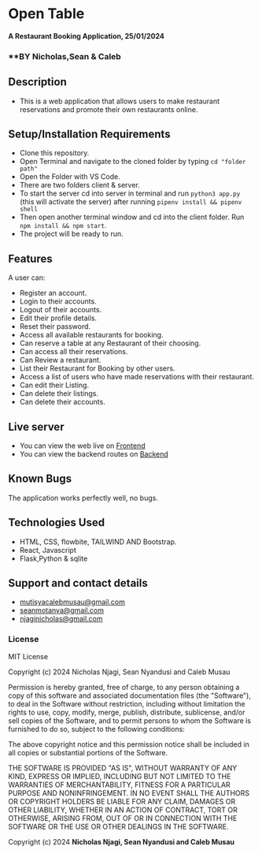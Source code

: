 # Open Table
#### A Restaurant Booking Application, 25/01/2024
### **BY Nicholas,Sean & Caleb
## Description
 - This is a web application that allows users to make restaurant reservations and promote their own restaurants online.

## Setup/Installation Requirements
- Clone this repository.
- Open Terminal and navigate to the cloned folder by typing `cd "folder path"`
- Open the Folder with VS Code.
- There are two folders client & server.
- To start the server cd into server in terminal and run `python3 app.py` (this will activate the server) after running `pipenv install && pipenv shell`
- Then open another terminal window and cd into the client folder. Run `npm install && npm start`.
- The project will be ready to run.

## Features
A user can:
 - Register an account.
 - Login to their accounts.
 - Logout of their accounts.
 - Edit their profile details.
 - Reset their password.
 - Access all available restaurants for booking.
 - Can reserve a table at any Restaurant of their choosing.
 - Can access all their reservations.
 - Can Review a restaurant.
 - List their Restaurant for Booking by other users.
 - Access a list of users who have made reservations with their restaurant.
 - Can edit their Listing.
 - Can delete their listings.
 - Can delete their accounts.

 ## Live server
 - You can view the web live on [Frontend](https://leafy-otter-831027.netlify.app/)
 - You can view the backend routes on [Backend](https://opent-table.onrender.com)

 ## Known Bugs
The application works perfectly well, no bugs.

## Technologies Used
 - HTML, CSS, flowbite, TAILWIND AND Bootstrap.
 - React, Javascript
 - Flask,Python & sqlite

## Support and contact details
 - mutisyacalebmusau@gmail.com
 - seanmotanya@gmail.com
 - njaginicholas@gmail.com

### License
MIT License

Copyright (c) 2024 Nicholas Njagi, Sean Nyandusi and Caleb Musau

Permission is hereby granted, free of charge, to any person obtaining a copy
of this software and associated documentation files (the "Software"), to deal
in the Software without restriction, including without limitation the rights
to use, copy, modify, merge, publish, distribute, sublicense, and/or sell
copies of the Software, and to permit persons to whom the Software is
furnished to do so, subject to the following conditions:

The above copyright notice and this permission notice shall be included in all
copies or substantial portions of the Software.

THE SOFTWARE IS PROVIDED "AS IS", WITHOUT WARRANTY OF ANY KIND, EXPRESS OR
IMPLIED, INCLUDING BUT NOT LIMITED TO THE WARRANTIES OF MERCHANTABILITY,
FITNESS FOR A PARTICULAR PURPOSE AND NONINFRINGEMENT. IN NO EVENT SHALL THE
AUTHORS OR COPYRIGHT HOLDERS BE LIABLE FOR ANY CLAIM, DAMAGES OR OTHER
LIABILITY, WHETHER IN AN ACTION OF CONTRACT, TORT OR OTHERWISE, ARISING FROM,
OUT OF OR IN CONNECTION WITH THE SOFTWARE OR THE USE OR OTHER DEALINGS IN THE
SOFTWARE.


Copyright (c) 2024 **Nicholas Njagi, Sean Nyandusi and Caleb Musau**

